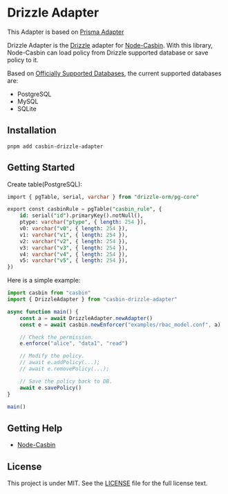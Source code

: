 # Drizzle Adapter

This Adapter is based on [Prisma Adapter](https://github.com/node-casbin/prisma-adapter)

Drizzle Adapter is the [Drizzle](https://github.com/drizzle-team/drizzle-orm) adapter for [Node-Casbin](https://github.com/casbin/node-casbin). With this library, Node-Casbin can load policy from Drizzle supported database or save policy to it.

Based on [Officially Supported Databases](https://orm.drizzle.team/docs), the current supported databases are:

-   PostgreSQL
-   MySQL
-   SQLite

## Installation

```
pnpm add casbin-drizzle-adapter
```

## Getting Started

Create table(PostgreSQL):

```sql
import { pgTable, serial, varchar } from "drizzle-orm/pg-core"

export const casbinRule = pgTable("casbin_rule", {
    id: serial("id").primaryKey().notNull(),
    ptype: varchar("ptype", { length: 254 }),
    v0: varchar("v0", { length: 254 }),
    v1: varchar("v1", { length: 254 }),
    v2: varchar("v2", { length: 254 }),
    v3: varchar("v3", { length: 254 }),
    v4: varchar("v4", { length: 254 }),
    v5: varchar("v5", { length: 254 }),
})
```

Here is a simple example:

```ts
import casbin from "casbin"
import { DrizzleAdapter } from "casbin-drizzle-adapter"

async function main() {
    const a = await DrizzleAdapter.newAdapter()
    const e = await casbin.newEnforcer("examples/rbac_model.conf", a)

    // Check the permission.
    e.enforce("alice", "data1", "read")

    // Modify the policy.
    // await e.addPolicy(...);
    // await e.removePolicy(...);

    // Save the policy back to DB.
    await e.savePolicy()
}

main()
```

## Getting Help

-   [Node-Casbin](https://github.com/casbin/node-casbin)

## License

This project is under MIT. See the [LICENSE](LICENSE) file for the full license text.
